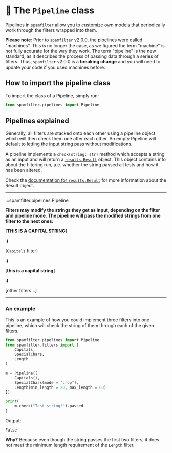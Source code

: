 # 🎨 The `Pipeline` class

Pipelines in `spamfilter` allow you to customize own models that periodically work through the filters wrapped into them.

**Please note**: Prior to `spamfilter` v2.0.0, the pipelines were called "machines". This is no longer the case, as we figured the term "machine" is not fully accurate for the way they work. The term "pipeline" is the new standard, as it describes the process of passing data through a series of filters. Thus, `spamfilter` v2.0.0 is a **breaking change** and you will need to update your code if you used machines before.

## How to import the pipeline class

To import the class of a Pipeline, simply run:

```python
from spamfilter.pipelines import Pipeline
```

## Pipelines explained
Generally, all filters are stacked onto each other using a pipeline object which will then check them one after each other. An empty Pipeline will default to letting the input string pass without modifications.

A pipeline implements a `check(string: str)` method which accepts a string as an input and will return a [`results.Result`](./results.md) object. This object contains info about the filtering run, a.e. whether the string passed all tests and how it has been altered.

Check the [documentation for `results.Result`](./results.md) for more information about the Result object.

---

:::spamfilter.pipelines.Pipeline

**Filters may modify the strings they get as input, depending on the filter and pipeline mode. The pipeline will pass the modified strings from one filter to the next ones:**

[**THIS IS A CAPITAL STRING**]

 ⬇

[`Capitals` filter]

 ⬇

[**this is a capital string**]

 ⬇

[other filters...]

---

### An example

This is an example of how you could implement three filters into one pipeline, which will check the string of them through each of the given filters.

```python
from spamfilter.pipelines import Pipeline
from spamfilter.filters import (
    Capitals,
    SpecialChars,
    Length
)

m = Pipeline([
    Capitals(),
    SpecialChars(mode = "crop"),
    Length(min_length = 20, max_length = 60)
])

print(
    m.check("Test string!").passed
)
```

Output:

```
False
```

**Why?** Because even though the string passes the first two filters, it does not meet the minimum length requirement of the `Length` filter.
